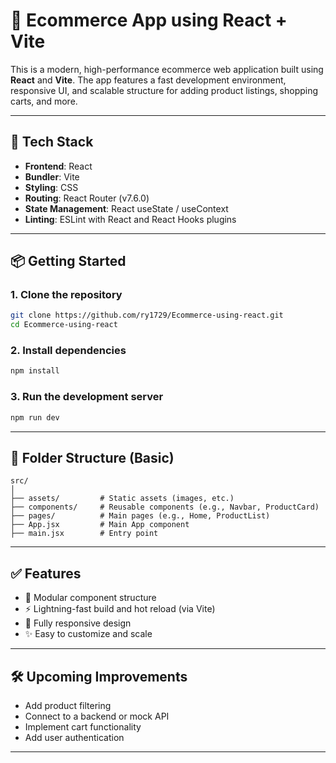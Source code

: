 # 🛒 Ecommerce App using React + Vite

This is a modern, high-performance ecommerce web application built using **React** and **Vite**. The app features a fast development environment, responsive UI, and scalable structure for adding product listings, shopping carts, and more.

---

## 🚀 Tech Stack

- **Frontend**: React  
- **Bundler**: Vite  
- **Styling**: CSS  
- **Routing**: React Router (v7.6.0)  
- **State Management**: React useState / useContext  
- **Linting**: ESLint with React and React Hooks plugins

---

## 📦 Getting Started

### 1. Clone the repository
```bash
git clone https://github.com/ry1729/Ecommerce-using-react.git
cd Ecommerce-using-react
```

### 2. Install dependencies
```bash
npm install
```

### 3. Run the development server
```bash
npm run dev
```

---

## 📁 Folder Structure (Basic)

```
src/
│
├── assets/         # Static assets (images, etc.)
├── components/     # Reusable components (e.g., Navbar, ProductCard)
├── pages/          # Main pages (e.g., Home, ProductList)
├── App.jsx         # Main App component
├── main.jsx        # Entry point
```

---

## ✅ Features

- 🧩 Modular component structure  
- ⚡ Lightning-fast build and hot reload (via Vite)   
- 📱 Fully responsive design  
- ✨ Easy to customize and scale

---

## 🛠️ Upcoming Improvements

- Add product filtering  
- Connect to a backend or mock API  
- Implement cart functionality  
- Add user authentication

---



